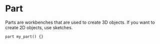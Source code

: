 # Part

Parts are workbenches that are used to create 3D objects.
If you want to create 2D objects, use sketches.

```µcad,part_basic
part my_part() {}
```
